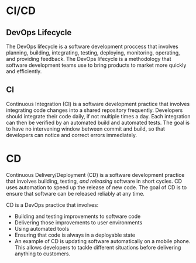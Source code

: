 # CI/CD

## DevOps Lifecycle
The DevOps lifecycle is a software development proccess that involves planning, building, integrating, testing, deploying, monitoring, operating, and providing feedback. The DevOps lifecycle is a methodology that software development teams use to bring products to market more quickly and efficiently.

## CI
Continuous Integration (CI) is a software development practice that involves integrating code changes into a shared repository frequently. Developers should integrate their code daily, if not multiple times a day. Each integration can then be verified by an automated build and automated tests. The goal is to have no intervening window between commit and build, so that developers can notice and correct errors immediately.

# CD
Continuous Delivery/Deployment (CD) is a software development practice that involves building, testing, *and releasing* software in short cycles. CD uses automation to speed up the release of new code. The goal of CD is to ensure that software can be released reliably at any time.

CD is a DevOps practice that involves:
- Building and testing improvements to software code
- Delivering those improvements to user environments
- Using automated tools
- Ensuring that code is always in a deployable state
- An example of CD is updating software automatically on a mobile phone. This allows developers to tackle different situations before delivering anything to customers.